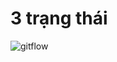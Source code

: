 # 3 trạng thái 
![gitflow](https://github.com/user-attachments/assets/91ec5591-ec66-4ea3-b840-80ea7ec3c88e)
